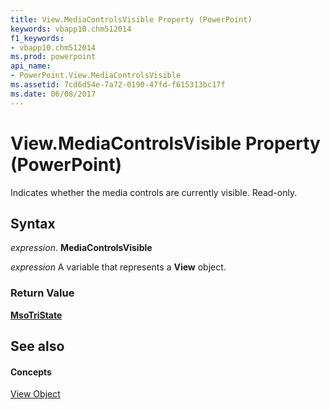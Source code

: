 ```yaml
---
title: View.MediaControlsVisible Property (PowerPoint)
keywords: vbapp10.chm512014
f1_keywords:
- vbapp10.chm512014
ms.prod: powerpoint
api_name:
- PowerPoint.View.MediaControlsVisible
ms.assetid: 7cd6d54e-7a72-0190-47fd-f615313bc17f
ms.date: 06/08/2017
---
```



# View.MediaControlsVisible Property (PowerPoint)

Indicates whether the media controls are currently visible. Read-only.


## Syntax

 _expression_. **MediaControlsVisible**

 _expression_ A variable that represents a **View** object.


### Return Value

 **[MsoTriState](http://msdn.microsoft.com/library/2036cfc9-be7d-e05c-bec7-af05e3c3c515%28Office.15%29.aspx)**


## See also


#### Concepts


[View Object](view-object-powerpoint.md)

